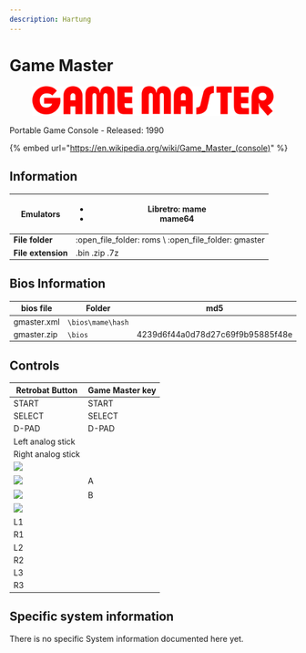 ```yaml
---
description: Hartung
---
```


# Game Master

<figure><img src="https://raw.githubusercontent.com/fabricecaruso/es-theme-carbon/52ff37c9e265587d006945a2ba695b5a962b3a3d/art/logos/gmaster.svg" alt=""><figcaption></figcaption></figure>

Portable Game Console - Released: 1990

{% embed url="https://en.wikipedia.org/wiki/Game_Master_(console)" %}

## Information

| **Emulators**      | <ul><li>Libretro: mame</li><li>mame64</li></ul>          |
| ------------------ | -------------------------------------------------------- |
| **File folder**    | :open\_file\_folder: roms \ :open\_file\_folder: gmaster |
| **File extension** | .bin .zip .7z                                            |

## Bios Information

| bios file   | Folder            | md5                              |
| ----------- | ----------------- | -------------------------------- |
| gmaster.xml | `\bios\mame\hash` |                                  |
| gmaster.zip | `\bios`           | 4239d6f44a0d78d27c69f9b95885f48e |

## Controls

| Retrobat Button                                    | Game Master key |
| -------------------------------------------------- | --------------- |
| START                                              | START           |
| SELECT                                             | SELECT          |
| D-PAD                                              | D-PAD           |
| Left analog stick                                  |                 |
| Right analog stick                                 |                 |
| ![](<../../.gitbook/assets/image (2) (1) (1).png>) |                 |
| ![](<../../.gitbook/assets/image (1) (2) (1).png>) | A               |
| ![](<../../.gitbook/assets/image (4) (1).png>)     | B               |
| ![](<../../.gitbook/assets/image (3) (1) (2).png>) |                 |
| L1                                                 |                 |
| R1                                                 |                 |
| L2                                                 |                 |
| R2                                                 |                 |
| L3                                                 |                 |
| R3                                                 |                 |

## Specific system information

There is no specific System information documented here yet.
